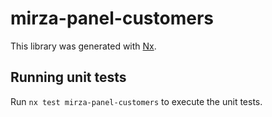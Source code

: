 # mirza-panel-customers

This library was generated with [Nx](https://nx.dev).

## Running unit tests

Run `nx test mirza-panel-customers` to execute the unit tests.
